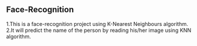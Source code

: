 ## Face-Recognition

1.This is a face-recognition project using K-Nearest Neighbours algorithm.
2.It will predict the name of the person by reading his/her image using KNN algorithm.

